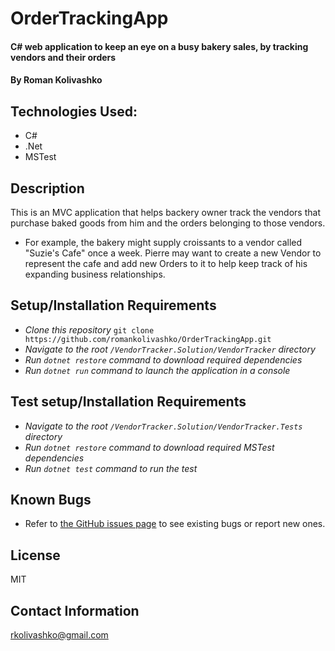 # OrderTrackingApp

#### C# web application to keep an eye on a busy bakery sales, by tracking vendors and their orders

#### By Roman Kolivashko

## Technologies Used:

* C#
* .Net
* MSTest

## Description
This is an MVC application that helps backery owner track the vendors that purchase baked goods from him and the orders belonging to those vendors.

* For example, the bakery might supply croissants to a vendor called "Suzie's Cafe" once a week. Pierre may want to create a new Vendor to represent the cafe and add new Orders to it to help keep track of his expanding business relationships.




## Setup/Installation Requirements

* _Clone this repository_ `git clone https://github.com/romankolivashko/OrderTrackingApp.git`
* _Navigate to the root `/VendorTracker.Solution/VendorTracker` directory_
* _Run `dotnet restore` command to download required dependencies_
* _Run `dotnet run` command to launch the application in a console_

## Test setup/Installation Requirements

* _Navigate to the root `/VendorTracker.Solution/VendorTracker.Tests` directory_
* _Run `dotnet restore` command to download required MSTest dependencies_
* _Run `dotnet test` command to run the test_


## Known Bugs

* Refer to [the GitHub issues page](https://github.com/romankolivashko/OrderTrackingApp/issues) to see existing bugs or report new ones. 

## License
MIT
## Contact Information
rkolivashko@gmail.com